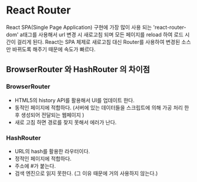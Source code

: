 # React Router
React SPA(Single Page Application) 구현에 가장 많이 사용 되는 'react-router-dom' 
a태그를 사용해서 url 변경 시 새로고침 되며 모든 페이지를 reload 하여 로드 시간이 걸리게 된다. 
React는 SPA 체제로 새로고침 대신 Router를 사용하여 변경된 소스만 바뀌도록 해주기 때문에 속도가 빠르다. 

## BrowserRouter 와 HashRouter 의 차이점

### BrowserRouter
* HTML5의 history API를 활용해서 UI를 업데이트 한다.
* 동적인 페이지에 적합하다. (서버에 있는 데이터들을 스크립트에 의해 가공 처리 한 후 생성되어 전달되는 웹페이지 )
* 새로 고침 하면 경로를 찾지 못해서 에러가 난다.

### HashRouter
* URL의 hash를 활용한 라우터이다. 
* 정적인 페이지에 적합하다.
* 주소에 #가 붙는다.
* 검색 엔진으로 읽지 못한다. (그 이유 때문에 거의 사용하지 않는다.)
